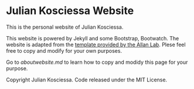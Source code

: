 # Julian Kosciessa Website

This is the personal website of Julian Kosciessa.

This website is powered by Jekyll and some Bootstrap, Bootwatch. The website is adapted from the [template provided by the Allan Lab](https://github.com/mpa139/allanlab). Plese feel free to copy and modify for your own purposes.

Go to *aboutwebsite.md*  to learn how to copy and modidy this page for your purpose. 

Copyright Julian Kosciessa. Code released under the MIT License.

